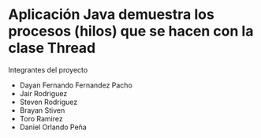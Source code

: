 # Aplicación Java demuestra los procesos (hilos) que se hacen con la clase Thread  
Integrantes del proyecto
* Dayan Fernando Fernandez Pacho 
* Jair Rodriguez
* Steven Rodriguez
* Brayan Stiven
* Toro Ramirez
* Daniel Orlando Peña 
